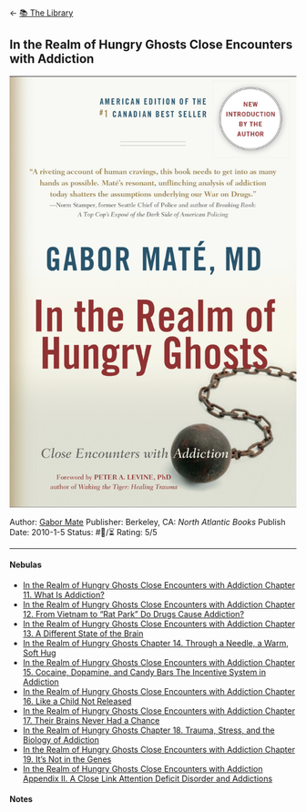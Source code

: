\<- [📚 The Library](🔮%20The%20Cosmos/The%20Library.md)

## In the Realm of Hungry Ghosts Close Encounters with Addiction

[ ![150](%E2%9A%99%EF%B8%8F%20Tools/%F0%9F%93%B8%20Images/48363572-438E-4167-B8AD-0F327F31D754.jpeg) ](https://www.amazon.com/gp/aw/d/B004ZZMBH6/ref=tmm_kin_swatch_0?ie=UTF8&qid=1666292486&sr=8-1)

Author: [Gabor Mate]()
Publisher: Berkeley, CA: *North Atlantic Books*
Publish Date: 2010-1-5
Status: #💫/⏳ 
Rating: 5/5

---

#### Nebulas

* [In the Realm of Hungry Ghosts Close Encounters with Addiction Chapter 11. What Is Addiction?](In%20the%20Realm%20of%20Hungry%20Ghosts%20Close%20Encounters%20with%20Addiction%20Chapter%2011.%20What%20Is%20Addiction%3F.md) 
* [In the Realm of Hungry Ghosts Close Encounters with Addiction Chapter 12. From Vietnam to “Rat Park” Do Drugs Cause Addiction?](In%20the%20Realm%20of%20Hungry%20Ghosts%20Close%20Encounters%20with%20Addiction%20Chapter%2012.%20From%20Vietnam%20to%20%E2%80%9CRat%20Park%E2%80%9D%20Do%20Drugs%20Cause%20Addiction%3F.md) 
* [In the Realm of Hungry Ghosts Close Encounters with Addiction Chapter 13. A Different State of the Brain](In%20the%20Realm%20of%20Hungry%20Ghosts%20Close%20Encounters%20with%20Addiction%20Chapter%2013.%20A%20Different%20State%20of%20the%20Brain.md) 
* [In the Realm of Hungry Ghosts Chapter 14. Through a Needle, a Warm, Soft Hug](In%20the%20Realm%20of%20Hungry%20Ghosts%20Chapter%2014.%20Through%20a%20Needle,%20a%20Warm,%20Soft%20Hug.md)
* [In the Realm of Hungry Ghosts Close Encounters with Addiction Chapter 15. Cocaine, Dopamine, and Candy Bars The Incentive System in Addiction](In%20the%20Realm%20of%20Hungry%20Ghosts%20Close%20Encounters%20with%20Addiction%20Chapter%2015.%20Cocaine,%20Dopamine,%20and%20Candy%20Bars%20The%20Incentive%20System%20in%20Addiction.md) 
* [In the Realm of Hungry Ghosts Close Encounters with Addiction Chapter 16. Like a Child Not Released](In%20the%20Realm%20of%20Hungry%20Ghosts%20Close%20Encounters%20with%20Addiction%20Chapter%2016.%20Like%20a%20Child%20Not%20Released.md)
* [In the Realm of Hungry Ghosts Close Encounters with Addiction Chapter 17. Their Brains Never Had a Chance](In%20the%20Realm%20of%20Hungry%20Ghosts%20Close%20Encounters%20with%20Addiction%20Chapter%2017.%20Their%20Brains%20Never%20Had%20a%20Chance.md) 
* [In the Realm of Hungry Ghosts Chapter 18. Trauma, Stress, and the Biology of Addiction](In%20the%20Realm%20of%20Hungry%20Ghosts%20Chapter%2018.%20Trauma,%20Stress,%20and%20the%20Biology%20of%20Addiction.md) 
* [In the Realm of Hungry Ghosts Close Encounters with Addiction Chapter 19. It’s Not in the Genes](In%20the%20Realm%20of%20Hungry%20Ghosts%20Close%20Encounters%20with%20Addiction%20Chapter%2019.%20It%E2%80%99s%20Not%20in%20the%20Genes.md)
* [In the Realm of Hungry Ghosts Close Encounters with Addiction Appendix II. A Close Link Attention Deficit Disorder and Addictions](In%20the%20Realm%20of%20Hungry%20Ghosts%20Close%20Encounters%20with%20Addiction%20Appendix%20II.%20A%20Close%20Link%20Attention%20Deficit%20Disorder%20and%20Addictions.md)

#### Notes
